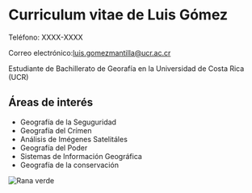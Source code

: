 # Curriculum vitae de Luis Gómez  

Teléfono: XXXX-XXXX

Correo electrónico:luis.gomezmantilla@ucr.ac.cr   
 
Estudiante de Bachillerato de Georafía en la Universidad de Costa Rica (UCR)

## Áreas de interés
- Geografía de la Seguguridad
- Geografía del Crímen
- Análisis de Imégenes Satelitáles 
- Geografía del Poder
- Sistemas de Información Geográfica
- Geografía de la conservación


![](https://misanimales.com/wp-content/uploads/2021/10/rana-ojos-rojos-hoja-640x800.jpg "Rana verde")
